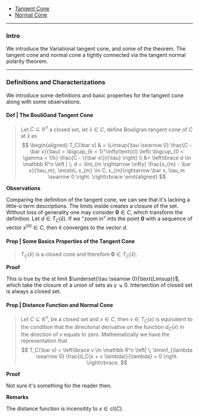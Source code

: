 - [Tangent Cone](Tangent%20Cone.md)
- [Normal Cone](Normal%20Cone.md)


---
### **Intro**

We introduce the Variational tangent cone, and some of the theorem. 
The tangent cone and normal cone a tightly connected via the tangent normal polarity theorem. 


---
### **Definitions and Characterizations**

We introduce some definitions and basic properties for the tangent cone along with some observations. 

#### **Def | The BouliGand Tangent Cone**
> Let $C \subseteq \mathbb R^n$ a closed set, let $\bar x \in C$, define Bouligran tangent cone of $C$ at $\bar x$ as 
> $$
> \begin{aligned}
>     T_C(\bar x) 
>     & = 
>     \Limsup{\tau \searrow 0}
>     \frac{C - \bar x}{\tau} 
>       = \bigcap_{k = 1}^\infty\text{cl}
>       \left(
>           \bigcup_{0 < \gamma < 1/k} \frac{C - \{\bar x\}}{\tau}
>       \right)
>     \\
>     &= 
>     \left\lbrace
>         d \in \mathbb R^n 
>         \left | \; 
>             d = \lim_{m \rightarrow \infty} \frac{x_{m} - \bar x}{\tau_m}, 
>             \exists\; x_{m} \in C, 
>             x_{m}\rightarrow \bar x, 
>             \tau_m \searrow 0
>         \right.
>     \right\rbrace
> \end{aligned}
> $$

**Observations**

Comparing the definition of the tangent cone, we can see that it's lacking a little-o term descriptions. 
The limits inside creates a closure of the set. 
Without loss of generality one may consider $\mathbf 0 \in C$, which transform the definition. 
Let $d \in T_C(\bar x)$. 
If we "zoom in" into the point $\mathbf 0$ with a sequence of vector $x^{(n)} \in C$, then it converges to the vector $d$. 

#### **Prop | Some Basics Properties of the Tangent Cone**
> $T_C(\bar x)$ is a closed cone and therefore $\mathbf 0 \in T_C(\bar x)$. 

**Proof** 

This is true by the st limit $\underset{\tau \searrow 0}{\text{Limsup}}$, which take
the closure of a union of sets as $\gamma \searrow 0$. 
Intersection of closed set is always a closed set. 

#### **Prop | Distance Function and Normal Cone**
> Let $C \subseteq \mathbb R^n$, be a closed set and $x \in C$, then $v \in T_C(x)$ is equivalent to the condition that the direcitonal derivative on the function $d_C(x)$ in the direction of $v$ equals to zero. 
> Mathematically we have the representation that 
> $$
> T_C(\bar x) = \left\lbrace
>      v \in \mathbb R^n 
>     \left| \; 
>         \liminf_{\lambda \searrow 0} 
>         \frac{d_C(x + v \lambda)}{\lambda} = 0
>     \right.
> \right\rbrace. 
> $$

**Proof**

Not sure it's something for the reader then. 


**Remarks**

The distance function is incensitity to $x \in \text{cl}(C)$. 
